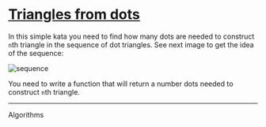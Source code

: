 <div class="description-content p-4"><h1><a href="https://www.codewars.com/kata/59873d50c54a075e67000038" target="_blank">Triangles from dots</a></h1>
<div class="markdown prose max-w-none mb-8" id="description"><p>In this simple kata you need to find how many dots are needed to construct <code>n</code>th triangle in the sequence of dot triangles. See next image to get the idea of the sequence:</p>
<p><img alt="sequence" src="http://www.mathsisfun.com/numbers/images/triangular-number-dots.svg"> </p>
<p>You need to write a function that will return a number dots needed to construct <code>n</code>th triangle.</p>
</div>
<hr>
<div class="mt-4"><span><i class="icon-moon-tag "></i></span><div class="keyword-tag">Algorithms</div></div>
</div>
